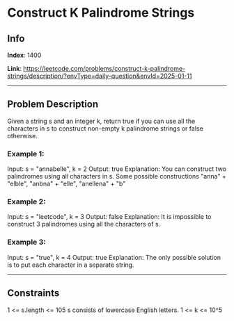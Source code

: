 #  Construct K Palindrome Strings

## Info
**Index**: 1400

**Link**: https://leetcode.com/problems/construct-k-palindrome-strings/description/?envType=daily-question&envId=2025-01-11

---

## Problem Description
Given a string s and an integer k, return true if you can use all the characters in s to construct non-empty k 
palindrome strings
 or false otherwise.

### Example 1:

Input: s = "annabelle", k = 2
Output: true
Explanation: You can construct two palindromes using all characters in s.
Some possible constructions "anna" + "elble", "anbna" + "elle", "anellena" + "b"

### Example 2:

Input: s = "leetcode", k = 3
Output: false
Explanation: It is impossible to construct 3 palindromes using all the characters of s.

### Example 3:

Input: s = "true", k = 4
Output: true
Explanation: The only possible solution is to put each character in a separate string.

---

## Constraints
1 <= s.length <= 105
s consists of lowercase English letters.
1 <= k <= 10^5